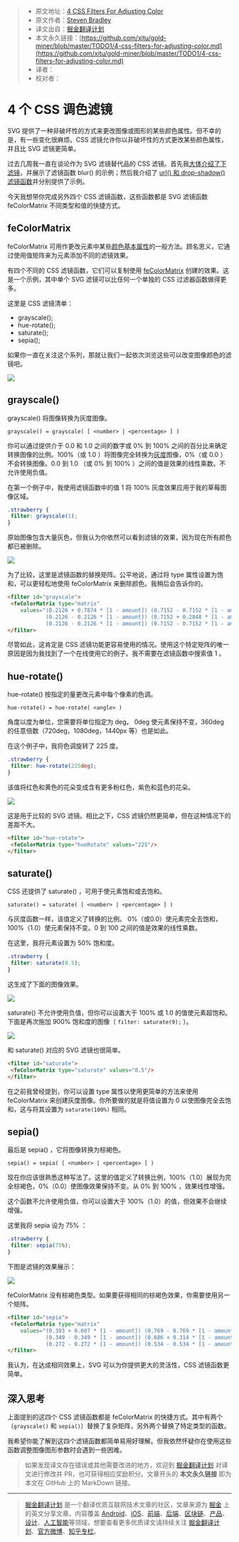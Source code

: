 > * 原文地址：[4 CSS Filters For Adjusting Color](https://vanseodesign.com/css/4-css-filters-for-adjusting-color/)
> * 原文作者：[Steven Bradley](https://www.vanseodesign.com/about/) 
> * 译文出自：[掘金翻译计划](https://github.com/xitu/gold-miner)
> * 本文永久链接：[https://github.com/xitu/gold-miner/blob/master/TODO1/4-css-filters-for-adjusting-color.md](https://github.com/xitu/gold-miner/blob/master/TODO1/4-css-filters-for-adjusting-color.md)
> * 译者：
> * 校对者：

# 4 个 CSS 调色滤镜

SVG 提供了一种非破坏性的方式来更改图像或图形的某些颜色属性。但不幸的是，有一些变化很麻烦。CSS 滤镜允许你以非破坏性的方式更改某些颜色属性，并且比 SVG 滤镜更简单。

过去几周我一直在谈论作为 SVG 滤镜替代品的 CSS 滤镜。首先我[大体介绍了下滤镜](http://vanseodesign.com/css/css-filters-introduction/)，并展示了滤镜函数 blur() 的示例；然后我介绍了 [url() 和 drop-shadow() 滤镜函数](http://vanseodesign.com/css/drop-shadow-filter/)并分别提供了示例。

今天我想带你完成另外四个 CSS 滤镜函数，这些函数都是 SVG 滤镜函数 feColorMatrix 不同类型和值的快捷方式。

## feColorMatrix

feColorMatrix 可用作更改元素中某些[颜色基本属性](http://vanseodesign.com/web-design/hue-saturation-and-lightness/)的一般方法。顾名思义，它通过使用值矩阵来为元素添加不同的滤镜效果。

有四个不同的 CSS 滤镜函数，它们可以复制使用 [feColorMatrix](http://vanseodesign.com/web-design/svg-filter-primitives-fecolormatrix/) 创建的效果。这是一个示例，其中单个 SVG 滤镜可以比任何一个单独的 CSS 过滤器函数做得更多。

这里是 CSS 滤镜清单：

- grayscale();
- hue-rotate();
- saturate();
- sepia();

如果你一直在关注这个系列，那就让我们一起依次浏览这些可以改变图像颜色的滤镜吧。

![](http://www.vanseodesign.com/blog/wp-content/uploads/2013/09/strawberry-fields.jpg)

## grayscale()

grayscale() 将图像转换为灰度图像。

```
grayscale() = grayscale( [ <number> | <percentage> ] )
```

你可以通过提供介于 0.0 和 1.0 之间的数字或 0% 到 100% 之间的百分比来确定转换图像的比例。100%（或 1.0 ）将图像完全转换为[灰度](http://vanseodesign.com/web-design/luminance-working-in-grayscale/)图像，0%（或 0.0 ）不会转换图像。0.0 到 1.0 （或 0% 到 100% ）之间的值是效果的线性乘数。不允许使用负值。

在第一个例子中，我使用滤镜函数中的值 1 将 100% 灰度效果应用于我的草莓图像区域。

```css
.strawberry {
 filter: grayscale(1);
}
```

原始图像包含大量灰色，但我认为你依然可以看到滤镜的效果，因为现在所有颜色都已被删除。

![](http://www.vanseodesign.com/blog/wp-content/uploads/2013/09/strawberry-fields.jpg)

为了比较，这里是滤镜函数的替换矩阵。公平地说，通过将 type 属性设置为饱和，可以更轻松地使用 feColorMatrix 来删除颜色。我稍后会告诉你的。

```html
<filter id="grayscale">
 <feColorMatrix type="matrix"
    values="(0.2126 + 0.7874 * [1 - amount]) (0.7152 - 0.7152 * [1 - amount]) (0.0722 - 0.0722 * [1 - amount]) 0 0
            (0.2126 - 0.2126 * [1 - amount]) (0.7152 + 0.2848 * [1 - amount]) (0.0722 - 0.0722 * [1 - amount]) 0 0
            (0.2126 - 0.2126 * [1 - amount]) (0.7152 - 0.7152 * [1 - amount]) (0.0722 + 0.9278 * [1 - amount]) 0 0 0 0 0 1 0"/>
</filter>
```

尽管如此，这肯定是 CSS 滤镜功能更容易使用的情况。使用这个特定矩阵的唯一原因是因为我找到了一个在线使用它的例子。我不需要在滤镜函数中搜索值 1 。

## hue-rotate()

hue-rotate() 按指定的量更改元素中每个像素的色调。

```
hue-rotate() = hue-rotate( <angle> )
```

角度以度为单位，您需要将单位指定为 deg。 0deg 使元素保持不变，360deg 的任意倍数（720deg，1080deg，1440px 等）也是如此。

在这个例子中，我将色调旋转了 225 度。

```css
.strawberry {
 filter: hue-rotate(225deg);
}
```

该值将红色和黄色的花朵变成含有更多粉红色，紫色和蓝色的花朵。

![](http://www.vanseodesign.com/blog/wp-content/uploads/2013/09/strawberry-fields.jpg)

这是用于比较的 SVG 滤镜。相比之下，CSS 滤镜仍然更简单，但在这种情况下的差距不大。

```html
<filter id="hue-rotate">
 <feColorMatrix type="hueRotate" values="225"/>
</filter>
```

## saturate()

CSS 还提供了 saturate() ，可用于使元素饱和或去饱和。

```
saturate() = saturate( [ <number> | <percentage> ] )
```

与灰度函数一样，该值定义了转换的比例。 0%（或0.0）使元素完全去饱和，100%（1.0）使元素保持不变。0 到 100 之间的值是效果的线性乘数。

在这里，我将元素设置为 50% 饱和度。

```css
.strawberry {
 filter: saturate(0.5);
}
```

这生成了下面的图像效果。

![](http://www.vanseodesign.com/blog/wp-content/uploads/2013/09/strawberry-fields.jpg)

saturate() 不允许使用负值，但你可以设置大于 100% 或 1.0 的值使元素超饱和。下面是再次施加 900% 饱和度的图像（ `filter: saturate(9);` ）。

![](http://www.vanseodesign.com/blog/wp-content/uploads/2013/09/strawberry-fields.jpg)

和 saturate() 对应的 SVG 滤镜也很简单。

```html
<filter id="saturate">
 <feColorMatrix type="saturate" values="0.5"/>
</filter>
```

在之前我曾经提到，你可以设置 type 属性以使用更简单的方法来使用 feColorMatrix 来创建灰度图像。你所要做的就是将值设置为 0 以使图像完全去饱和，这与将其设置为 `saturate(100%)` 相同。

## sepia()

最后是 sepia() ，它将图像转换为棕褐色。

```
sepia() = sepia( [ <number> | <percentage> ] )
```

现在你应该很熟悉这种写法了。这里的值定义了转换比例，100%（1.0）展现为完全棕褐色，0%（0.0）使图像效果保持不变。从 0% 到 100% ，效果线性增强。

这个函数不允许使用负值，你可以设置大于 100%（1.0）的值，但效果不会继续增强。

这里我将 sepia 设为 75% ：

```css
.strawberry {
 filter: sepia(75%);
}
```

下图是滤镜的效果展示：

![](http://www.vanseodesign.com/blog/wp-content/uploads/2013/09/strawberry-fields.jpg)

feColorMatrix 没有棕褐色类型。如果要获得相同的棕褐色效果，你需要使用另一个矩阵。

```html
<filter id="sepia">
 <feColorMatrix type="matrix"
    values="(0.393 + 0.607 * [1 - amount]) (0.769 - 0.769 * [1 - amount]) (0.189 - 0.189 * [1 - amount]) 0 0
            (0.349 - 0.349 * [1 - amount]) (0.686 + 0.314 * [1 - amount]) (0.168 - 0.168 * [1 - amount]) 0 0
            (0.272 - 0.272 * [1 - amount]) (0.534 - 0.534 * [1 - amount]) (0.131 + 0.869 * [1 - amount]) 0 0 0 0 0 1 0"/>
</filter>
```

我认为，在达成相同效果上，SVG 可以为你提供更大的灵活性，CSS 滤镜函数更简单。

## 深入思考

上面提到的这四个 CSS 滤镜函数都是 feColorMatrix 的快捷方式。其中有两个（`grayscale()` 和 `sepia()`）替换了复杂矩阵，另外两个替换了特定类型的函数。

我希望你能了解到这四个滤镜函数都简单易用好理解。但我依然怀疑你在使用这些函数调整图像图形参数时会遇到一些困难。

> 如果发现译文存在错误或其他需要改进的地方，欢迎到 [掘金翻译计划](https://github.com/xitu/gold-miner) 对译文进行修改并 PR，也可获得相应奖励积分。文章开头的 **本文永久链接** 即为本文在 GitHub 上的 MarkDown 链接。

---

> [掘金翻译计划](https://github.com/xitu/gold-miner) 是一个翻译优质互联网技术文章的社区，文章来源为 [掘金](https://juejin.im) 上的英文分享文章。内容覆盖 [Android](https://github.com/xitu/gold-miner#android)、[iOS](https://github.com/xitu/gold-miner#ios)、[前端](https://github.com/xitu/gold-miner#前端)、[后端](https://github.com/xitu/gold-miner#后端)、[区块链](https://github.com/xitu/gold-miner#区块链)、[产品](https://github.com/xitu/gold-miner#产品)、[设计](https://github.com/xitu/gold-miner#设计)、[人工智能](https://github.com/xitu/gold-miner#人工智能)等领域，想要查看更多优质译文请持续关注 [掘金翻译计划](https://github.com/xitu/gold-miner)、[官方微博](http://weibo.com/juejinfanyi)、[知乎专栏](https://zhuanlan.zhihu.com/juejinfanyi)。
